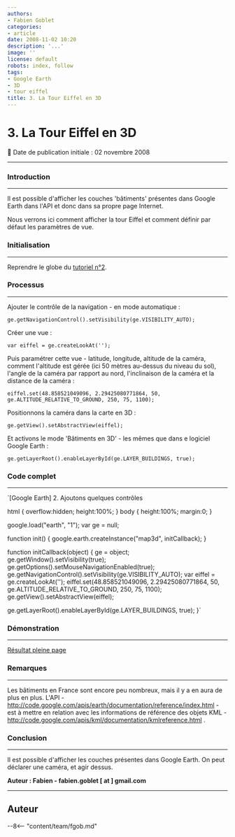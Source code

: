```yaml
---
authors:
- Fabien Goblet
categories:
- article
date: 2008-11-02 10:20
description: '...'
image: ''
license: default
robots: index, follow
tags:
- Google Earth
- 3D
- tour eiffel
title: 3. La Tour Eiffel en 3D
---
```


# 3. La Tour Eiffel en 3D


:calendar: Date de publication initiale : 02 novembre 2008


----





### Introduction




---


Il est possible d'afficher les couches 'bâtiments' présentes dans Google Earth dans l'API et donc dans sa propre page Internet.  

Nous verrons ici comment afficher la tour Eiffel et comment définir par défaut les paramètres de vue.  



### Initialisation




---


Reprendre le globe du [tutoriel n°2](http://www.geotribu.net/node/53).  



### Processus




---


Ajouter le contrôle de la navigation - en mode automatique :  

`ge.getNavigationControl().setVisibility(ge.VISIBILITY_AUTO);`  

Créer une vue :  

`var eiffel = ge.createLookAt('');`  

Puis paramétrer cette vue - latitude, longitude, altitude de la caméra, comment l'altitude est gérée (ici 50 mètres au-dessus du niveau du sol), l'angle de la caméra par rapport au nord, l'inclinaison de la caméra et la distance de la caméra :  

`eiffel.set(48.858521049096, 2.29425080771864, 50, ge.ALTITUDE_RELATIVE_TO_GROUND, 250, 75, 1100);`  

Positionnons la caméra dans la carte en 3D :  

`ge.getView().setAbstractView(eiffel);`  

Et activons le mode 'Bâtiments en 3D' - les mêmes que dans e logiciel Google Earth :  

`ge.getLayerRoot().enableLayerById(ge.LAYER_BUILDINGS, true);`  



### Code complet




---


`[Google Earth] 2. Ajoutons quelques contrôles

html { overflow:hidden; height:100%; }
body { height:100%; margin:0; }


google.load("earth", "1");
var ge = null;

function init() {
google.earth.createInstance("map3d", initCallback);
}

function initCallback(object) {
ge = object;
ge.getWindow().setVisibility(true);
ge.getOptions().setMouseNavigationEnabled(true);
ge.getNavigationControl().setVisibility(ge.VISIBILITY\_AUTO);
var eiffel = ge.createLookAt('');
eiffel.set(48.858521049096, 2.29425080771864, 50, ge.ALTITUDE\_RELATIVE\_TO\_GROUND, 250, 75, 1100);
ge.getView().setAbstractView(eiffel);

ge.getLayerRoot().enableLayerById(ge.LAYER\_BUILDINGS, true);
}`  



### Démonstration




---






[Résultat pleine page](http://88.191.39.115/fabien/geotribu/%5bgeotribu%5d_Google-Earth_tuto3.html)


### Remarques




---


Les bâtiments en France sont encore peu nombreux, mais il y a en aura de plus en plus.
L'API - <http://code.google.com/apis/earth/documentation/reference/index.html> - est à mettre en relation avec les informations de référence des objets KML - <http://code.google.com/apis/kml/documentation/kmlreference.html> .


### Conclusion




---


Il est possible d'afficher les couches présentes dans Google Earth.
On peut déclarer une caméra, et agir dessus.


**Auteur : Fabien - fabien.goblet [ at ] gmail.com**




----

## Auteur

--8<-- "content/team/fgob.md"
